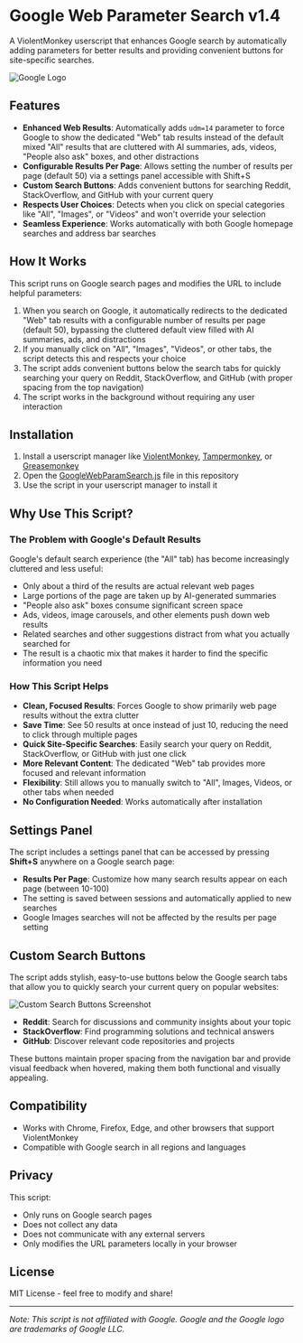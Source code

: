 # Google Web Parameter Search v1.4

A ViolentMonkey userscript that enhances Google search by automatically adding parameters for better results and providing convenient buttons for site-specific searches.

![Google Logo](https://www.google.com/images/branding/googlelogo/1x/googlelogo_color_272x92dp.png)

## Features

- **Enhanced Web Results**: Automatically adds `udm=14` parameter to force Google to show the dedicated "Web" tab results instead of the default mixed "All" results that are cluttered with AI summaries, ads, videos, "People also ask" boxes, and other distractions
- **Configurable Results Per Page**: Allows setting the number of results per page (default 50) via a settings panel accessible with Shift+S
- **Custom Search Buttons**: Adds convenient buttons for searching Reddit, StackOverflow, and GitHub with your current query
- **Respects User Choices**: Detects when you click on special categories like "All", "Images", or "Videos" and won't override your selection
- **Seamless Experience**: Works automatically with both Google homepage searches and address bar searches

## How It Works

This script runs on Google search pages and modifies the URL to include helpful parameters:

1. When you search on Google, it automatically redirects to the dedicated "Web" tab results with a configurable number of results per page (default 50), bypassing the cluttered default view filled with AI summaries, ads, and distractions
2. If you manually click on "All", "Images", "Videos", or other tabs, the script detects this and respects your choice
3. The script adds convenient buttons below the search tabs for quickly searching your query on Reddit, StackOverflow, and GitHub (with proper spacing from the top navigation)
4. The script works in the background without requiring any user interaction

## Installation

1. Install a userscript manager like [ViolentMonkey](https://violentmonkey.github.io/), [Tampermonkey](https://www.tampermonkey.net/), or [Greasemonkey](https://addons.mozilla.org/en-US/firefox/addon/greasemonkey/)
2. Open the [GoogleWebParamSearch.js](GoogleWebParamSearch.js) file in this repository
3. Use the script in your userscript manager to install it

## Why Use This Script?

### The Problem with Google's Default Results

Google's default search experience (the "All" tab) has become increasingly cluttered and less useful:

- Only about a third of the results are actual relevant web pages
- Large portions of the page are taken up by AI-generated summaries
- "People also ask" boxes consume significant screen space
- Ads, videos, image carousels, and other elements push down web results
- Related searches and other suggestions distract from what you actually searched for
- The result is a chaotic mix that makes it harder to find the specific information you need

### How This Script Helps

- **Clean, Focused Results**: Forces Google to show primarily web page results without the extra clutter
- **Save Time**: See 50 results at once instead of just 10, reducing the need to click through multiple pages
- **Quick Site-Specific Searches**: Easily search your query on Reddit, StackOverflow, or GitHub with just one click
- **More Relevant Content**: The dedicated "Web" tab provides more focused and relevant information
- **Flexibility**: Still allows you to manually switch to "All", Images, Videos, or other tabs when needed
- **No Configuration Needed**: Works automatically after installation

## Settings Panel

The script includes a settings panel that can be accessed by pressing **Shift+S** anywhere on a Google search page:

- **Results Per Page**: Customize how many search results appear on each page (between 10-100)
- The setting is saved between sessions and automatically applied to new searches
- Google Images searches will not be affected by the results per page setting

## Custom Search Buttons

The script adds stylish, easy-to-use buttons below the Google search tabs that allow you to quickly search your current query on popular websites:

![Custom Search Buttons Screenshot](https://i.imgur.com/YrP24hQ.png)

- **Reddit**: Search for discussions and community insights about your topic
- **StackOverflow**: Find programming solutions and technical answers
- **GitHub**: Discover relevant code repositories and projects

These buttons maintain proper spacing from the navigation bar and provide visual feedback when hovered, making them both functional and visually appealing.

## Compatibility

- Works with Chrome, Firefox, Edge, and other browsers that support ViolentMonkey
- Compatible with Google search in all regions and languages

## Privacy

This script:

- Only runs on Google search pages
- Does not collect any data
- Does not communicate with any external servers
- Only modifies the URL parameters locally in your browser

## License

MIT License - feel free to modify and share!

---

*Note: This script is not affiliated with Google. Google and the Google logo are trademarks of Google LLC.*
